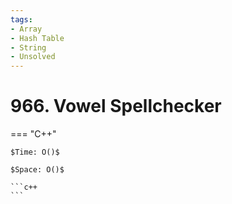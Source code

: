 ```yaml
---
tags:
- Array
- Hash Table
- String
- Unsolved
---
```



# 966. Vowel Spellchecker

=== "C++"

    $Time: O()$

    $Space: O()$

    ```c++
    ```